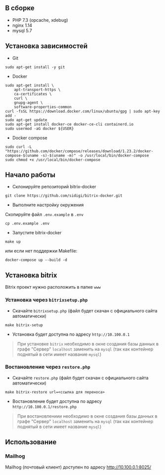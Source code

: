 ## В сборке
- PHP 7.3 (opcache, xdebug)
- nginx 1.14
- mysql 5.7

## Установка зависимостей
- Git
```
sudo apt-get install -y git
```
- Docker
```
sudo apt-get install \
    apt-transport-https \
    ca-certificates \
    curl \
    gnupg-agent \
    software-properties-common
curl -fsSL https://download.docker.com/linux/ubuntu/gpg | sudo apt-key add -
sudo apt-get update
sudo apt-get install docker-ce docker-ce-cli containerd.io
sudo usermod -aG docker ${USER} 
```

- Docker compose
```
sudo curl -L "https://github.com/docker/compose/releases/download/1.23.2/docker-compose-$(uname -s)-$(uname -m)" -o /usr/local/bin/docker-compose
sudo chmod +x /usr/local/bin/docker-compose
```

## Начало работы
- Склонируйте репозиторий bitrix-docker
```
git clone https://github.com/sidigi/bitrix-docker.git
```

- Выполните настройку окружения

Скопируйте файл `.env.example` в `.env`

```
cp .env.example .env
```

- Запустите bitrix-docker
```
make up
```

или если нет поддержки Makefile:

```
docker-compose up --build -d
```

## Установка bitrix

Bitrix проект нужно расположить в папке `www`

### Установка через `bitrixsetup.php`
- Скачайте `bitrixsetup.php` (файл будет скачан с официального сайта автоматически)
```
make bitrix-setup
```

- Установка будет доступна по адресу `http://10.100.0.1`
> При установке `bitrix` необходимо в окне создания базы данных в графе "Сервер" 
`localhost` заменить на `mysql` (так как контейнер поднятый в сети имеет название `mysql`)

### Востановление через `restore.php`
- Скачайте `restore.php` (файл будет скачан с официального сайта автоматически)
```
make bitrix-restore url=<ссылка для переноса>
```

- Востановление будет доступна по адресу `http://10.100.0.1/restore.php`
> При востановлениии необходимо в окне создания базы данных в графе "Сервер" 
`localhost` заменить на `mysql` (так как контейнер поднятый в сети имеет название `mysql`)

## Использование

### Mailhog 
Mailhog (почтовый клиент) доступен по адресу http://10.100.0.1:8025/
